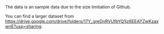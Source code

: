The data is an sample data due to the size limitation of Github.

You can find a larger dataset from https://drive.google.com/drive/folders/17Y_greDnRVUfbYQ1jz6EEAYZwKzaxwnE?usp=sharing.
